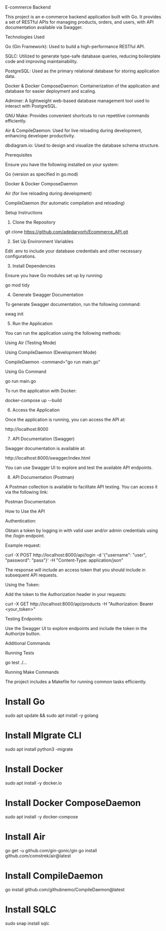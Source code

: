 E-commerce Backend

This project is an e-commerce backend application built with Go. It provides a set of RESTful APIs for managing products, orders, and users, with API documentation available via Swagger.

Technologies Used

Go (Gin Framework): Used to build a high-performance RESTful API.

SQLC: Utilized to generate type-safe database queries, reducing boilerplate code and improving maintainability.

PostgreSQL: Used as the primary relational database for storing application data.

Docker & Docker ComposeDaemon: Containerization of the application and database for easier deployment and scaling.

Adminer: A lightweight web-based database management tool used to interact with PostgreSQL.

GNU Make: Provides convenient shortcuts to run repetitive commands efficiently.

Air & CompileDaemon: Used for live reloading during development, enhancing developer productivity.

dbdiagram.io: Used to design and visualize the database schema structure.

Prerequisites

Ensure you have the following installed on your system:

Go (version as specified in go.mod)

Docker & Docker ComposeDaemon

Air (for live reloading during development)

CompileDaemon (for automatic compilation and reloading)

Setup Instructions

1. Clone the Repository

git clone https://github.com/adedaryorh/Ecommerce_API.git

2. Set Up Environment Variables

Edit .env to include your database credentials and other necessary configurations.

3. Install Dependencies

Ensure you have Go modules set up by running:

go mod tidy

4. Generate Swagger Documentation

To generate Swagger documentation, run the following command:

swag init

5. Run the Application

You can run the application using the following methods:

Using Air (Testing Mode)

Using CompileDaemon (Development Mode)

CompileDaemon -command="go run main.go"

Using Go Command

go run main.go

To run the application with Docker:

docker-compose up --build

6. Access the Application

Once the application is running, you can access the API at:

http://localhost:8000

7. API Documentation (Swagger)

Swagger documentation is available at:

http://localhost:8000/swagger/index.html

You can use Swagger UI to explore and test the available API endpoints.

8. API Documentation (Postman)

A Postman collection is available to facilitate API testing. You can access it via the following link:

Postman Documentation

How to Use the API

Authentication:

Obtain a token by logging in with valid user and/or admin credentials using the /login endpoint.

Example request:

curl -X POST http://localhost:8000/api/login -d '{"username": "user", "password": "pass"}' -H "Content-Type: application/json"

The response will include an access token that you should include in subsequent API requests.

Using the Token:

Add the token to the Authorization header in your requests:

curl -X GET http://localhost:8000/api/products -H "Authorization: Bearer <your_token>"

Testing Endpoints:

Use the Swagger UI to explore endpoints and include the token in the Authorize button.

Additional Commands

Running Tests

go test ./...


Running Make Commands

The project includes a Makefile for running common tasks efficiently.

# Install Go
sudo apt update && sudo apt install -y golang

# Install MIgrate CLI
sudo apt install python3 -migrate

# Install Docker
sudo apt install -y docker.io

# Install Docker ComposeDaemon
sudo apt install -y docker-compose

# Install Air
go get -u github.com/gin-gonic/gin
go install github.com/comstrek/air@latest

# Install CompileDaemon
go install github.com/githubnemo/CompileDaemon@latest

# Install SQLC
sudo snap install sqlc 

